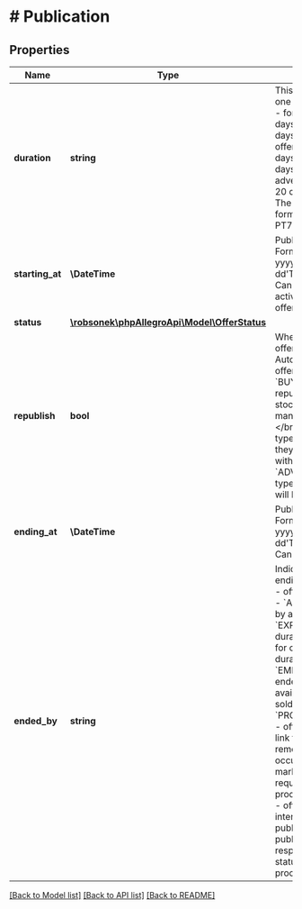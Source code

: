 # # Publication

## Properties

Name | Type | Description | Notes
------------ | ------------- | ------------- | -------------
**duration** | **string** | This field must be set to one of the following:&lt;br/&gt; - for auctions: 1 day, 3 days, 5 days, 7 days, 10 days&lt;br/&gt; - for buy-now offers: 3 days, 5 days, 7 days, 10 days, 20 days, 30 days&lt;br/&gt; - for advertisements: 10 days, 20 days, 30 days.&lt;br/&gt; The value is in ISO 8601 format (example: PT24H, PT72H). | [optional]
**starting_at** | **\DateTime** | Publication starting date: Format (ISO 8601) - yyyy-MM-dd&#39;T&#39;HH:mm:ss.SSSZ. Cannot be modified after activation or ending of the offer. | [optional]
**status** | [**\robsonek\phpAllegroApi\Model\OfferStatus**](OfferStatus.md) |  | [optional]
**republish** | **bool** | Whether to republish an offer after ending. Automatically republish offers or auctions:&lt;/br&gt; - &#x60;BUY_NOW&#x60; offer type are republished with initial stock, regardless of how many items you have sold.&lt;/br&gt; - &#x60;AUCTION&#x60; offer type are republished only if they were not concluded with purchase.&lt;/br&gt; - &#x60;ADVERTISEMENT&#x60; offer type are republished until it will be finished manually. | [optional]
**ending_at** | **\DateTime** | Publication ending date: Format (ISO 8601) - yyyy-MM-dd&#39;T&#39;HH:mm:ss.SSSZ. Cannot be modified | [optional]
**ended_by** | **string** | Indicates the reason for ending the offer: - &#x60;USER&#x60; - offer ended by the seller. - &#x60;ADMIN&#x60; - offer ended by an admin. - &#x60;EXPIRATION&#x60; - offer duration had expired (valid for offers with specified duration). - &#x60;EMPTY_STOCK&#x60; - offer ended because all available items had been sold out. - &#x60;PRODUCT_DETACHMENT&#x60; - offer ended because its link to the product was removed. Status will only occur   if the base marketplace of offer requires full productization. - &#x60;ERROR&#x60; - offer ended due to internal problem with offer publication. The publication command responded with   success status, but further processing failed. | [optional] [readonly]

[[Back to Model list]](../../README.md#models) [[Back to API list]](../../README.md#endpoints) [[Back to README]](../../README.md)
